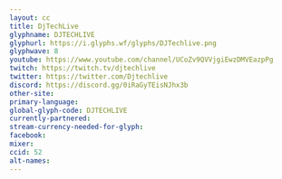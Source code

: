 ```yaml
---
layout: cc
title: DjTechLive
glyphname: DJTECHLIVE
glyphurl: https://i.glyphs.wf/glyphs/DJTechlive.png
glyphwave: 8
youtube: https://www.youtube.com/channel/UCoZv9QVVjgiEwzDMVEazpPg
twitch: https://twitch.tv/djtechlive
twitter: https://twitter.com/Djtechlive
discord: https://discord.gg/0iRaGyTEisNJhx3b
other-site: 
primary-language: 
global-glyph-code: DJTECHLIVE
currently-partnered: 
stream-currency-needed-for-glyph: 
facebook: 
mixer: 
ccid: 52
alt-names: 
---
```


